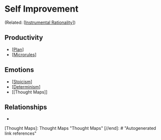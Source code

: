 # Self Improvement

(Related: [[Instrumental Rationality]])


## Productivity
- [[Plan]]
- [[Microrules]]


## Emotions
- [[Stoicism]]
- [[Determinism]]
- [[Thought Maps]]

## Relationships
- 


[//begin]: # "Autogenerated link references for markdown compatibility"
[Instrumental Rationality]: instrumental-rationality "Instrumental Rationality"
[Plan]: plan "Plan"
[Microrules]: microrules "Microrules"
[Stoicism]: stoicism "Stoicism"
[Determinism]: determinism "Determinism"
[Thought Maps]: Thought Maps "Thought Maps"
[//end]: # "Autogenerated link references"